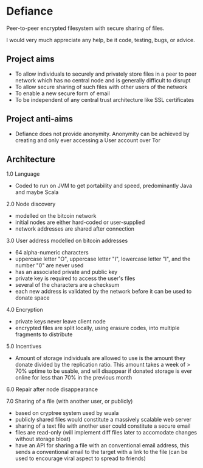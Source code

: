Defiance
========

Peer-to-peer encrypted filesystem with secure sharing of files.

I would very much appreciate any help, be it code, testing, bugs, or advice. 

Project aims
------------
 - To allow individuals to securely and privately store files in a peer to peer network which has no central node and is generally difficult to disrupt
 - To allow secure sharing of such files with other users of the network
 - To enable a new secure form of email
 - To be independent of any central trust architecture like SSL certificates

Project anti-aims
-----------------
 - Defiance does not provide anonymity. Anonymity can be achieved by creating and only ever accessing a User account over Tor

Architecture
------------
1.0 Language
 - Coded to run on JVM to get portability and speed, predominantly Java and maybe Scala

2.0 Node discovery
 - modelled on the bitcoin network
 - initial nodes are either hard-coded or user-supplied
 - network addresses are shared after connection

3.0 User address modelled on bitcoin addresses
 - 64 alpha-numeric characters
 - uppercase letter "O", uppercase letter "I", lowercase letter "l", and the number "0" are never used
 - has an associated private and public key
 - private key is required to access the user's files
 - several of the characters are a checksum
 - each new address is validated by the network before it can be used to donate space

4.0 Encryption
 - private keys never leave client node
 - encrypted files are split locally, using erasure codes, into multiple fragments to distribute

5.0 Incentives
 - Amount of storage individuals are allowed to use is the amount they donate divided by the replication ratio. This amount takes a week of > 70% uptime to be usable, and will disappear if donated storage is ever online for less than 70% in the previous month

6.0 Repair after node disappearance

7.0 Sharing of a file (with another user, or publicly)
 - based on cryptree system used by wuala
 - publicly shared files would constitute a massively scalable web server
 - sharing of a text file with another user could constitute a secure email
 - files are read-only (will implement diff files later to accomodate changes without storage bloat)
 - have an API for sharing a file with an conventional email address, this sends a conventional email to the target with a link to the file (can be used to encourage viral aspect to spread to friends)